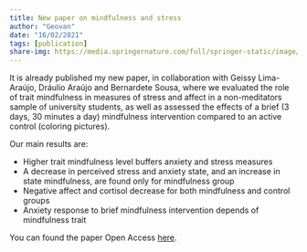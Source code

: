 ```yaml
---
title: New paper on mindfulness and stress
author: "Geovan"
date: "16/02/2021"
tags: [publication]
share-img: https://media.springernature.com/full/springer-static/image/art%3A10.1186%2Fs40359-021-00520-x/MediaObjects/40359_2021_520_Fig2_HTML.png?as=webp
---
```


It is already published my new paper, in collaboration with Geissy Lima-Araújo, Dráulio Araújo and Bernardete Sousa, where we evaluated the role of trait mindfulness in measures of stress and affect in a non-meditators sample of university students, as well as assessed the effects of a brief (3 days, 30 minutes a day) mindfulness intervention compared to an active control (coloring pictures).

Our main results are:
* Higher trait mindfulness level buffers anxiety and stress measures
* A decrease in perceived stress and anxiety state, and an increase in state mindfulness, are found only for mindfulness group
* Negative affect and cortisol decrease for both mindfulness and control groups
* Anxiety response to brief mindfulness intervention depends of mindfulness trait

You can found the paper Open Access [here](https://bmcpsychology.biomedcentral.com/articles/10.1186/s40359-021-00520-x).

